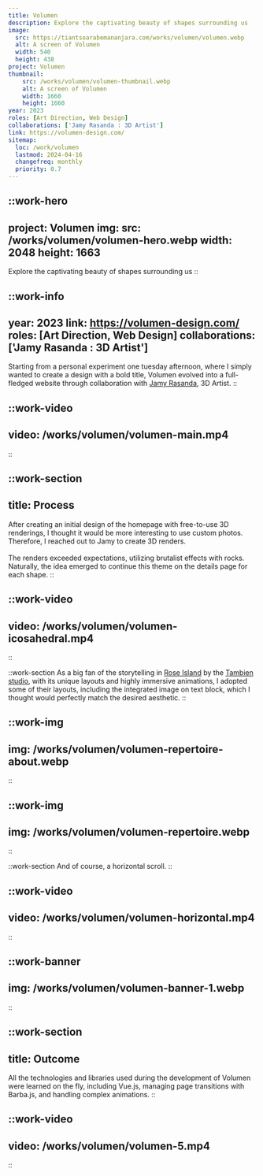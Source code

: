 ```yaml
---
title: Volumen
description: Explore the captivating beauty of shapes surrounding us
image:
  src: https://tiantsoarabemananjara.com/works/volumen/volumen.webp
  alt: A screen of Volumen
  width: 540 
  height: 438
project: Volumen
thumbnail: 
    src: /works/volumen/volumen-thumbnail.webp
    alt: A screen of Volumen
    width: 1660 
    height: 1660
year: 2023
roles: [Art Direction, Web Design]
collaborations: ['Jamy Rasanda : 3D Artist']
link: https://volumen-design.com/
sitemap:
  loc: /work/volumen
  lastmod: 2024-04-16
  changefreq: monthly
  priority: 0.7
---
```


::work-hero
---
project: Volumen
img: 
  src: /works/volumen/volumen-hero.webp
  width: 2048 
  height: 1663
---
Explore the captivating beauty of shapes surrounding us
::

::work-info
---
year: 2023
link: https://volumen-design.com/
roles: [Art Direction, Web Design]
collaborations: ['Jamy Rasanda : 3D Artist']
---
Starting from a personal experiment one tuesday afternoon, where I simply wanted to create a design with a bold title, Volumen evolved into a full-fledged website through collaboration with [Jamy Rasanda](https://www.instagram.com/jamyrasanda/), 3D Artist.
::

::work-video
---
video: /works/volumen/volumen-main.mp4
---
::

::work-section
---
title: Process
---
After creating an initial design of the homepage with free-to-use 3D renderings, I thought it would be more interesting to use custom photos. Therefore, I reached out to Jamy to create 3D renders.
<br><br>
The renders exceeded expectations, utilizing brutalist effects with rocks. Naturally, the idea emerged to continue this theme on the details page for each shape.
::

::work-video
---
video: /works/volumen/volumen-icosahedral.mp4
---
::

::work-section
As a big fan of the storytelling in [Rose Island](https://rose-island.co/) by the [Tambien studio](https://tambien.studio/), with its unique layouts and highly immersive animations, I adopted some of their layouts, including the integrated image on text block, which I thought would perfectly match the desired aesthetic.
::

::work-img
---
img: /works/volumen/volumen-repertoire-about.webp
---
::

::work-img
---
img: /works/volumen/volumen-repertoire.webp
---
::


::work-section
And of course, a horizontal scroll.
::

::work-video
---
video: /works/volumen/volumen-horizontal.mp4
---
::

::work-banner
---
img: /works/volumen/volumen-banner-1.webp
---
::

::work-section
---
title: Outcome
---
All the technologies and libraries used during the development of Volumen were learned on the fly, including Vue.js, managing page transitions with Barba.js, and handling complex animations.
::

::work-video
---
video: /works/volumen/volumen-5.mp4
---
::